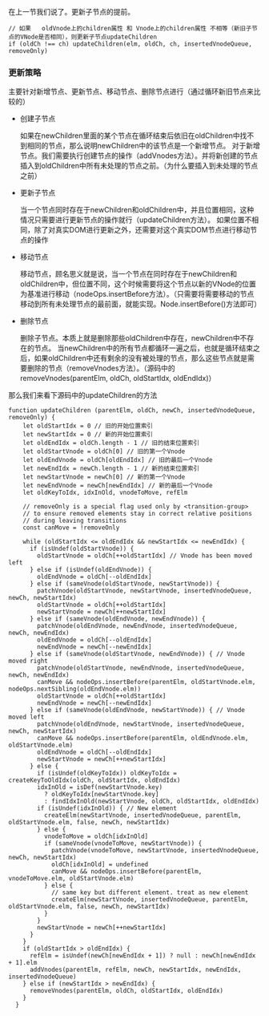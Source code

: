 在上一节我们说了。更新子节点的提前。

```
// 如果   oldVnode上的children属性 和 Vnode上的children属性 不相等（新旧子节点的VNode是否相同），则更新子节点updateChildren
if (oldCh !== ch) updateChildren(elm, oldCh, ch, insertedVnodeQueue, removeOnly)
```
### 更新策略

  主要针对新增节点、更新节点、移动节点、删除节点进行（通过循环新旧节点来比较的）

  * 创建子节点

      如果在newChildren里面的某个节点在循环结束后依旧在oldChildren中找不到相同的节点，那么说明newChildren中的该节点是一个新增节点。 对于新增节点。我们需要执行创建节点的操作（addVnodes方法）。并将新创建的节点插入到oldChildren中所有未处理的节点之前。（为什么要插入到未处理的节点之前）

  * 更新子节点

      当一个节点同时存在于newChildren和oldChildren中，并且位置相同，这种情况只需要进行更新节点的操作就行（updateChildren方法）。
      如果位置不相同，除了对真实DOM进行更新之外，还需要对这个真实DOM节点进行移动节点的操作

  * 移动节点

      移动节点，顾名思义就是说，当一个节点在同时存在于newChildren和oldChildren中，但位置不同，这个时候需要将这个节点以新的VNode的位置为基准进行移动（nodeOps.insertBefore方法）。（只需要将需要移动的节点移动到所有未处理节点的最前面，就能实现。Node.insertBefore()方法即可）

  * 删除节点

    删除子节点。本质上就是删除那些oldChildren中存在，newChildren中不存在的节点。
    当newChildren中的所有节点都循环一遍之后，也就是循环结束之后，如果oldChildren中还有剩余的没有被处理的节点，那么这些节点就是需要删除的节点（removeVnodes方法）。（源码中的removeVnodes(parentElm, oldCh, oldStartIdx, oldEndIdx)）

那么我们来看下源码中的updateChildren的方法

```
function updateChildren (parentElm, oldCh, newCh, insertedVnodeQueue, removeOnly) {
    let oldStartIdx = 0 // 旧的开始位置索引
    let newStartIdx = 0 // 新的开始位置索引
    let oldEndIdx = oldCh.length - 1 // 旧的结束位置索引
    let oldStartVnode = oldCh[0] // 旧的第一个Vnode
    let oldEndVnode = oldCh[oldEndIdx] // 旧的最后一个Vnode
    let newEndIdx = newCh.length - 1 // 新的结束位置索引
    let newStartVnode = newCh[0] // 新的第一个Vnode
    let newEndVnode = newCh[newEndIdx] // 新的最后一个Vnode
    let oldKeyToIdx, idxInOld, vnodeToMove, refElm

    // removeOnly is a special flag used only by <transition-group>
    // to ensure removed elements stay in correct relative positions
    // during leaving transitions
    const canMove = !removeOnly

    while (oldStartIdx <= oldEndIdx && newStartIdx <= newEndIdx) {
      if (isUndef(oldStartVnode)) {
        oldStartVnode = oldCh[++oldStartIdx] // Vnode has been moved left
      } else if (isUndef(oldEndVnode)) {
        oldEndVnode = oldCh[--oldEndIdx]
      } else if (sameVnode(oldStartVnode, newStartVnode)) {
        patchVnode(oldStartVnode, newStartVnode, insertedVnodeQueue, newCh, newStartIdx)
        oldStartVnode = oldCh[++oldStartIdx]
        newStartVnode = newCh[++newStartIdx]
      } else if (sameVnode(oldEndVnode, newEndVnode)) {
        patchVnode(oldEndVnode, newEndVnode, insertedVnodeQueue, newCh, newEndIdx)
        oldEndVnode = oldCh[--oldEndIdx]
        newEndVnode = newCh[--newEndIdx]
      } else if (sameVnode(oldStartVnode, newEndVnode)) { // Vnode moved right
        patchVnode(oldStartVnode, newEndVnode, insertedVnodeQueue, newCh, newEndIdx)
        canMove && nodeOps.insertBefore(parentElm, oldStartVnode.elm, nodeOps.nextSibling(oldEndVnode.elm))
        oldStartVnode = oldCh[++oldStartIdx]
        newEndVnode = newCh[--newEndIdx]
      } else if (sameVnode(oldEndVnode, newStartVnode)) { // Vnode moved left
        patchVnode(oldEndVnode, newStartVnode, insertedVnodeQueue, newCh, newStartIdx)
        canMove && nodeOps.insertBefore(parentElm, oldEndVnode.elm, oldStartVnode.elm)
        oldEndVnode = oldCh[--oldEndIdx]
        newStartVnode = newCh[++newStartIdx]
      } else {
        if (isUndef(oldKeyToIdx)) oldKeyToIdx = createKeyToOldIdx(oldCh, oldStartIdx, oldEndIdx)
        idxInOld = isDef(newStartVnode.key)
          ? oldKeyToIdx[newStartVnode.key]
          : findIdxInOld(newStartVnode, oldCh, oldStartIdx, oldEndIdx)
        if (isUndef(idxInOld)) { // New element
          createElm(newStartVnode, insertedVnodeQueue, parentElm, oldStartVnode.elm, false, newCh, newStartIdx)
        } else {
          vnodeToMove = oldCh[idxInOld]
          if (sameVnode(vnodeToMove, newStartVnode)) {
            patchVnode(vnodeToMove, newStartVnode, insertedVnodeQueue, newCh, newStartIdx)
            oldCh[idxInOld] = undefined
            canMove && nodeOps.insertBefore(parentElm, vnodeToMove.elm, oldStartVnode.elm)
          } else {
            // same key but different element. treat as new element
            createElm(newStartVnode, insertedVnodeQueue, parentElm, oldStartVnode.elm, false, newCh, newStartIdx)
          }
        }
        newStartVnode = newCh[++newStartIdx]
      }
    }
    if (oldStartIdx > oldEndIdx) {
      refElm = isUndef(newCh[newEndIdx + 1]) ? null : newCh[newEndIdx + 1].elm
      addVnodes(parentElm, refElm, newCh, newStartIdx, newEndIdx, insertedVnodeQueue)
    } else if (newStartIdx > newEndIdx) {
      removeVnodes(parentElm, oldCh, oldStartIdx, oldEndIdx)
    }
  }

```
